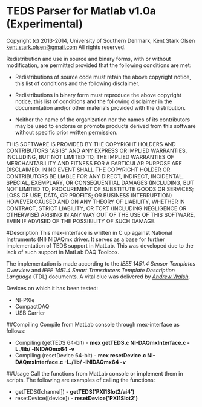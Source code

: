 TEDS Parser for Matlab v1.0a (Experimental)
==================
Copyright (c) 2013-2014, University of Southern Denmark, Kent Stark Olsen <kent.stark.olsen@gmail.com>
All rights reserved.

Redistribution and use in source and binary forms, with or without
modification, are permitted provided that the following conditions are met:

* Redistributions of source code must retain the above copyright notice, this
  list of conditions and the following disclaimer.

* Redistributions in binary form must reproduce the above copyright notice,
  this list of conditions and the following disclaimer in the documentation
  and/or other materials provided with the distribution.

* Neither the name of the organization nor the names of its
  contributors may be used to endorse or promote products derived from
  this software without specific prior written permission.

THIS SOFTWARE IS PROVIDED BY THE COPYRIGHT HOLDERS AND CONTRIBUTORS "AS IS"
AND ANY EXPRESS OR IMPLIED WARRANTIES, INCLUDING, BUT NOT LIMITED TO, THE
IMPLIED WARRANTIES OF MERCHANTABILITY AND FITNESS FOR A PARTICULAR PURPOSE ARE
DISCLAIMED. IN NO EVENT SHALL THE COPYRIGHT HOLDER OR CONTRIBUTORS BE LIABLE
FOR ANY DIRECT, INDIRECT, INCIDENTAL, SPECIAL, EXEMPLARY, OR CONSEQUENTIAL
DAMAGES (INCLUDING, BUT NOT LIMITED TO, PROCUREMENT OF SUBSTITUTE GOODS OR
SERVICES; LOSS OF USE, DATA, OR PROFITS; OR BUSINESS INTERRUPTION) HOWEVER
CAUSED AND ON ANY THEORY OF LIABILITY, WHETHER IN CONTRACT, STRICT LIABILITY,
OR TORT (INCLUDING NEGLIGENCE OR OTHERWISE) ARISING IN ANY WAY OUT OF THE USE
OF THIS SOFTWARE, EVEN IF ADVISED OF THE POSSIBILITY OF SUCH DAMAGE.

#Description
This mex-interface is written in C up against National Instruments (NI) NIDAQmx driver. It serves as a base for further implementation of TEDS support in MatLab. This was developed due to the lack of such support in MatLab DAQ Toolbox.

The implementation is made according to the *IEEE 1451.4 Sensor Templates Overview* and *IEEE 1451.4 Smart Transducers Template Description Language* (TDL) documents. A vital clue was delivered by [*Andrew Walsh*](http://awalsh128.blogspot.dk/2011/08/writing-teds-ieee-14514-parser.html).

Devices on which it has been tested:
* NI-PXIe
* CompactDAQ
* USB Carrier

##Compiling
Compile from MatLab console through mex-interface as follows:
* Compiling (getTEDS 64-bit) - **mex getTEDS.c NI-DAQmxInterface.c -L./lib/ -lNIDAQmx64 -v**
* Compiling (resetDevice 64-bit) - **mex resetDevice.c NI-DAQmxInterface.c -L./lib/ -lNIDAQmx64 -v**

##Usage
Call the functions from MatLab console or implement them in scripts. The following are examples of calling the functions:
* getTEDS([channel]) - **getTEDS('PXI1Slot2/ai4')**
* resetDevice([device]) - **resetDevice('PXI1Slot2')**
